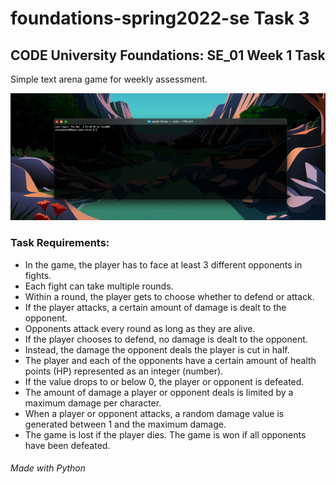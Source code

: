 # foundations-spring2022-se Task 3
## CODE University Foundations: SE_01 Week 1 Task

Simple text arena game for weekly assessment.

![Text Arena Game Preview GIF](text-arena-game.gif)

### Task Requirements: 
- In the game, the player has to face at least 3 different opponents in fights.
- Each fight can take multiple rounds. 
- Within a round, the player gets to choose whether to defend or attack. 
- If the player attacks, a certain amount of damage is dealt to the opponent. 
- Opponents attack every round as long as they are alive. 
- If the player chooses to defend, no damage is dealt to the opponent. 
- Instead, the damage the opponent deals the player is cut in half.
- The player and each of the opponents have a certain amount of health points (HP) represented as an integer (number). 
- If the value drops to or below 0, the player or opponent is defeated.
- The amount of damage a player or opponent deals is limited by a maximum damage per character. 
- When a player or opponent attacks, a random damage value is generated between 1 and the maximum damage. 
- The game is lost if the player dies. The game is won if all opponents have been defeated. 

###### Made with Python
